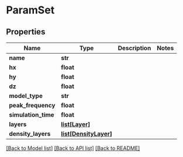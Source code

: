 # ParamSet

## Properties
Name | Type | Description | Notes
------------ | ------------- | ------------- | -------------
**name** | **str** |  | 
**hx** | **float** |  | 
**hy** | **float** |  | 
**dz** | **float** |  | 
**model_type** | **str** |  | 
**peak_frequency** | **float** |  | 
**simulation_time** | **float** |  | 
**layers** | [**list[Layer]**](Layer.md) |  | 
**density_layers** | [**list[DensityLayer]**](DensityLayer.md) |  | 

[[Back to Model list]](../README.md#documentation-for-models) [[Back to API list]](../README.md#documentation-for-api-endpoints) [[Back to README]](../README.md)

